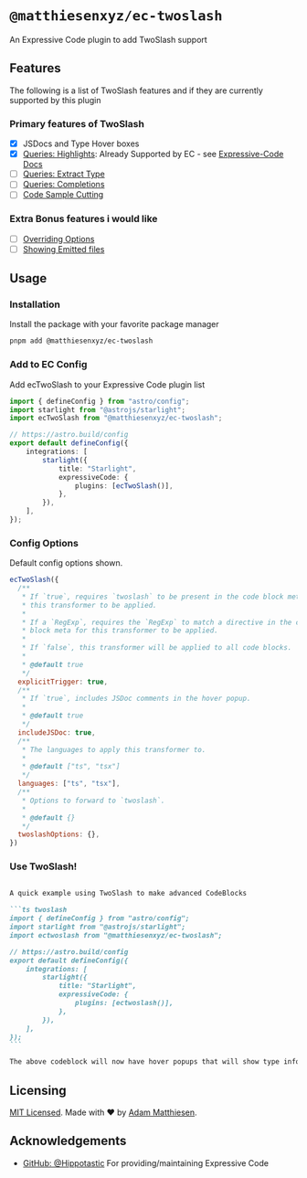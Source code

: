 # `@matthiesenxyz/ec-twoslash`

An Expressive Code plugin to add TwoSlash support

## Features

The following is a list of TwoSlash features and if they are currently supported by this plugin

### Primary features of TwoSlash

- [x] JSDocs and Type Hover boxes
- [x] [Queries: Highlights](https://twoslash.netlify.app/refs/notations#highlighting): Already Supported by EC - see [Expressive-Code Docs](https://expressive-code.com/key-features/syntax-highlighting/)
- [ ] [Queries: Extract Type](https://twoslash.netlify.app/refs/notations#extract-type)
- [ ] [Queries: Completions](https://twoslash.netlify.app/refs/notations#completions)
- [ ] [Code Sample Cutting](https://twoslash.netlify.app/refs/notations#cutting-a-code-sample)

### Extra Bonus features i would like

- [ ] [Overriding Options](https://twoslash.netlify.app/refs/notations#overriding-options)
- [ ] [Showing Emitted files](https://twoslash.netlify.app/refs/notations#showing-the-emitted-files)

## Usage

### Installation

Install the package with your favorite package manager

```bash
pnpm add @matthiesenxyz/ec-twoslash
```

### Add to EC Config

Add ecTwoSlash to your Expressive Code plugin list

```ts
import { defineConfig } from "astro/config";
import starlight from "@astrojs/starlight";
import ecTwoSlash from "@matthiesenxyz/ec-twoslash";

// https://astro.build/config
export default defineConfig({
	integrations: [
		starlight({
			title: "Starlight",
			expressiveCode: {
				plugins: [ecTwoSlash()],
			},
		}),
	],
});
```

### Config Options

Default config options shown.

```js
ecTwoSlash({
  /**
   * If `true`, requires `twoslash` to be present in the code block meta for
   * this transformer to be applied.
   *
   * If a `RegExp`, requires the `RegExp` to match a directive in the code
   * block meta for this transformer to be applied.
   *
   * If `false`, this transformer will be applied to all code blocks.
   *
   * @default true
   */
  explicitTrigger: true,
  /**
   * If `true`, includes JSDoc comments in the hover popup.
   *
   * @default true
   */
  includeJSDoc: true,
  /**
   * The languages to apply this transformer to.
   *
   * @default ["ts", "tsx"]
   */
  languages: ["ts", "tsx"],
  /**
   * Options to forward to `twoslash`.
   *
   * @default {}
   */
  twoslashOptions: {},
})
```

### Use TwoSlash!

``````md

A quick example using TwoSlash to make advanced CodeBlocks

```ts twoslash
import { defineConfig } from "astro/config";
import starlight from "@astrojs/starlight";
import ectwoslash from "@matthiesenxyz/ec-twoslash";

// https://astro.build/config
export default defineConfig({
	integrations: [
		starlight({
			title: "Starlight",
			expressiveCode: {
				plugins: [ectwoslash()],
			},
		}),
	],
});
```

The above codeblock will now have hover popups that will show type information!

``````

## Licensing

[MIT Licensed](https://github.com/MatthiesenXYZ/EC-Plugins/tree/main/packages/twoslash/LICENSE). Made with ❤️ by [Adam Matthiesen](https://github.com/Adammatthiesen).

## Acknowledgements

- [GitHub: @Hippotastic](https://github.com/hippotastic) For providing/maintaining Expressive Code